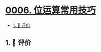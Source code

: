 # [0006. 位运算常用技巧](https://github.com/tnotesjs/TNotes.algorithms/tree/main/notes/0006.%20%E4%BD%8D%E8%BF%90%E7%AE%97%E5%B8%B8%E7%94%A8%E6%8A%80%E5%B7%A7)

<!-- region:toc -->

- [1. 🫧 评价](#1--评价)

<!-- endregion:toc -->

## 1. 🫧 评价
